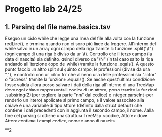 # Progetto lab 24/25



## 1. Parsing del file name.basics.tsv  
Eseguo un ciclo while che legge una linea del file alla volta con la funzione redLine(), e termina quando non ci sono più linee da leggere. All'interno del while salvo in un array ogni campo della riga tramite la funzione .split("\\t") (ogni campo di una riga è diviso da un \t). Controllo che il terzo campo (la data di nascita) sia definito, quindi diverso da "\N" (in tal caso salto la riga andando all'iterzione dopo del while) tramite la funzione .eqals(). A questo punto faccio un altro split sul quinto campo, le professioni (divise da una ","), e controllo con un cilco for che almeno una delle professioni sia "actor" o "actress" tramite la funzione .equals(). Se anche quest'ultima condizione fosse valida allora posso salvare i dati della riga all'interno di una TreeMap dove ogni chiave rappresenta il codice di un attore, preso tramite le funzioni .substring(2) (per togliere la parte "nm" dal codice) e Integer.parseInt (per renderlo un intero) applicate al primo campo, e il valore associato alla chiave è una variabile di tipo Attore (definito dalla struct default) che contiene i dati precedenti con in aggiunta il secondo campo, il nome. Aalla fine del parsing si ottiene una struttura TreeMap <codice, Attore> dove Attore contiene i campi codice, nome e anno di nascita

°°2
